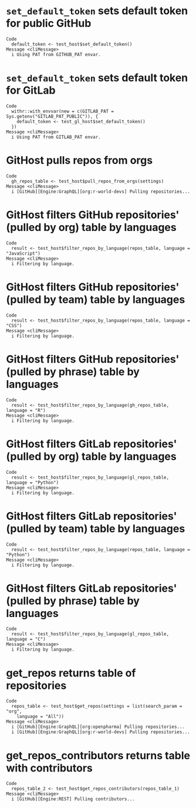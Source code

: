 # `set_default_token` sets default token for public GitHub

    Code
      default_token <- test_host$set_default_token()
    Message <cliMessage>
      i Using PAT from GITHUB_PAT envar.

# `set_default_token` sets default token for GitLab

    Code
      withr::with_envvar(new = c(GITLAB_PAT = Sys.getenv("GITLAB_PAT_PUBLIC")), {
        default_token <- test_gl_host$set_default_token()
      })
    Message <cliMessage>
      i Using PAT from GITLAB_PAT envar.

# GitHost pulls repos from orgs

    Code
      gh_repos_table <- test_host$pull_repos_from_orgs(settings)
    Message <cliMessage>
      i [GitHub][Engine:GraphQL][org:r-world-devs] Pulling repositories...

# GitHost filters GitHub repositories' (pulled by org) table by languages

    Code
      result <- test_host$filter_repos_by_language(repos_table, language = "JavaScript")
    Message <cliMessage>
      i Filtering by language.

# GitHost filters GitHub repositories' (pulled by team) table by languages

    Code
      result <- test_host$filter_repos_by_language(repos_table, language = "CSS")
    Message <cliMessage>
      i Filtering by language.

# GitHost filters GitHub repositories' (pulled by phrase) table by languages

    Code
      result <- test_host$filter_repos_by_language(gh_repos_table, language = "R")
    Message <cliMessage>
      i Filtering by language.

# GitHost filters GitLab repositories' (pulled by org) table by languages

    Code
      result <- test_host$filter_repos_by_language(gl_repos_table, language = "Python")
    Message <cliMessage>
      i Filtering by language.

# GitHost filters GitLab repositories' (pulled by team) table by languages

    Code
      result <- test_host$filter_repos_by_language(repos_table, language = "Python")
    Message <cliMessage>
      i Filtering by language.

# GitHost filters GitLab repositories' (pulled by phrase) table by languages

    Code
      result <- test_host$filter_repos_by_language(gl_repos_table, language = "C")
    Message <cliMessage>
      i Filtering by language.

# get_repos returns table of repositories

    Code
      repos_table <- test_host$get_repos(settings = list(search_param = "org",
        language = "All"))
    Message <cliMessage>
      i [GitHub][Engine:GraphQL][org:openpharma] Pulling repositories...
      i [GitHub][Engine:GraphQL][org:r-world-devs] Pulling repositories...

# get_repos_contributors returns table with contributors

    Code
      repos_table_2 <- test_host$get_repos_contributors(repos_table_1)
    Message <cliMessage>
      i [GitHub][Engine:REST] Pulling contributors...

